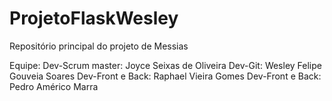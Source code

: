 # ProjetoFlaskWesley
Repositório principal do projeto de Messias

Equipe:
Dev-Scrum master: Joyce Seixas de Oliveira
Dev-Git: Wesley Felipe Gouveia Soares
Dev-Front e Back: Raphael Vieira Gomes
Dev-Front e Back: Pedro Américo Marra